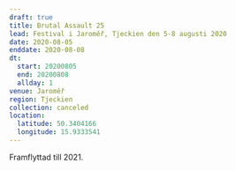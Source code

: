 ```yaml
---
draft: true
title: Brutal Assault 25
lead: Festival i Jaroměř, Tjeckien den 5-8 augusti 2020
date: 2020-08-05
enddate: 2020-08-08
dt:
  start: 20200805
  end: 20200808
  allday: 1
venue: Jaroměř
region: Tjeckien
collection: canceled
location:
  latitude: 50.3404166
  longitude: 15.9333541
---
```

Framflyttad till 2021.